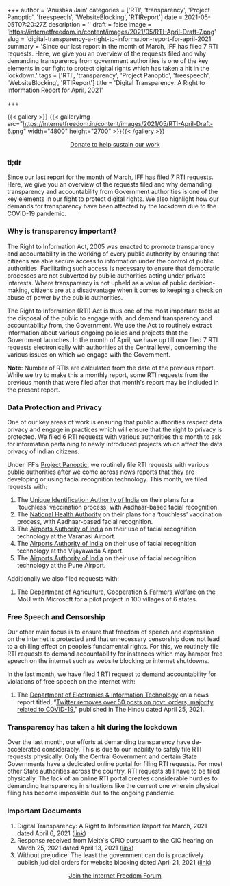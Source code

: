 +++
author = 'Anushka Jain'
categories = ['RTI', 'transparency', 'Project Panoptic', 'freespeech', 'WebsiteBlocking', 'RTIReport']
date = 2021-05-05T07:20:27Z
description = ''
draft = false
image = 'https://internetfreedom.in/content/images/2021/05/RTI-April-Draft-7.png'
slug = 'digital-transparency-a-right-to-information-report-for-april-2021'
summary = 'Since our last report in the month of March, IFF has filed 7 RTI requests. Here, we give you an overview of the requests filed and why demanding transparency from government authorities is one of the key elements in our fight to protect digital rights which has taken a hit in the lockdown.'
tags = ['RTI', 'transparency', 'Project Panoptic', 'freespeech', 'WebsiteBlocking', 'RTIReport']
title = 'Digital Transparency: A Right to Information Report for April, 2021'

+++


{{< gallery >}}
{{< galleryImg  src="https://internetfreedom.in/content/images/2021/05/RTI-April-Draft-6.png" width="4800" height="2700" >}}{{< /gallery >}}

<div style="text-align:center;">
    <a href="https://internetfreedom.in/donate/" class="button">Donate to help sustain our work</a>
</div>

### tl;dr

Since our last report for the month of March, IFF has filed 7 RTI requests. Here, we give you an overview of the requests filed and why demanding transparency and accountability from Government authorities is one of the key elements in our fight to protect digital rights. We also highlight how our demands for transparency have been affected by the lockdown due to the COVID-19 pandemic.



### Why is transparency important?

The Right to Information Act, 2005 was enacted to promote transparency and accountability in the working of every public authority by ensuring that citizens are able secure access to information under the control of public authorities. Facilitating such access is necessary to ensure that democratic processes are not subverted by public authorities acting under private interests. Where transparency is not upheld as a value of public decision-making, citizens are at a disadvantage when it comes to keeping a check on abuse of power by the public authorities.

The Right to Information (RTI) Act is thus one of the most important tools at the disposal of the public to engage with, and demand transparency and accountability from, the Government. We use the Act to routinely extract information about various ongoing policies and projects that the Government launches. In the month of April, we have up till now filed 7 RTI requests electronically with authorities at the Central level, concerning the various issues on which we engage with the Government.

**Note**: Number of RTIs are calculated from the date of the previous report. While we try to make this a monthly report, some RTI requests from the previous month that were filed after that month's report may be included in the present report.



### Data Protection and Privacy

One of our key areas of work is ensuring that public authorities respect data privacy and engage in practices which will ensure that the right to privacy is protected. We filed 6 RTI requests with various authorities this month to ask for information pertaining to newly introduced projects which affect the data privacy of Indian citizens.

Under IFF’s [Project Panoptic](https://panoptic.in/), we routinely file RTI requests with various public authorities after we come across news reports that they are developing or using facial recognition technology. This month, we filed requests with:

1. The [Unique Identification Authority of India](https://drive.google.com/file/d/1siteoWYtQ9taOAMQYHoB_mvkz6R3qvzn/view?usp=sharing) on their plans for a ‘touchless’ vaccination process, with Aadhaar-based facial recognition.
2. The [National Health Authority](https://drive.google.com/file/d/1WLU4Ax-6Do7BfhbJ4fgKP1989hcYKDQt/view?usp=sharing) on their plans for a ‘touchless’ vaccination process, with Aadhaar-based facial recognition.
3. The [Airports Authority of India](https://drive.google.com/file/d/19EgGYq_8ZMUR8DPxSWLjweD4b6aRHlRF/view?usp=sharing) on their use of facial recognition technology at the Varanasi Airport.
4. The [Airports Authority of India](https://drive.google.com/file/d/1dKg1bbsK1--zllkUVUfd2AEIGSgTYQRF/view?usp=sharing) on their use of facial recognition technology at the Vijayawada Airport.
5. The [Airports Authority of India](https://drive.google.com/file/d/1hnB0nJ5d6Zm4GlrKHXkHM5bz5tmQinQZ/view?usp=sharing) on their use of facial recognition technology at the Pune Airport.

Additionally we also filed requests with:

1. The [Department of Agriculture, Cooperation & Farmers Welfare](https://drive.google.com/file/d/15103pU9a30YVAzIfck0fsOP0uM02atiD/view?usp=sharing) on the MoU with Microsoft for a pilot project in 100 villages of 6 states.



### Free Speech and Censorship

Our other main focus is to ensure that freedom of speech and expression on the internet is protected and that unnecessary censorship does not lead to a chilling effect on people’s fundamental rights. For this, we routinely file RTI requests to demand accountability for instances which may hamper free speech on the internet such as website blocking or internet shutdowns.

In the last month, we have filed 1 RTI request to demand accountability for violations of free speech on the internet with:

1. The [Department of Electronics & Information Technology](https://drive.google.com/file/d/1tCY3biZDaqSQ1mTunthYx88X1RxhKo6R/view?usp=sharing) on a news report titled, “[Twitter removes over 50 posts on govt. orders; majority related to COVID-19](https://www.thehindu.com/news/national/twitter-removes-over-50-posts-on-govt-orders-majority-related-to-covid-19/article34404805.ece)," published in The Hindu dated April 25, 2021.



### Transparency has taken a hit during the lockdown

Over the last month, our efforts at demanding transparency have de-accelerated considerably. This is due to our inability to safely file RTI requests physically. Only the Central Government and certain State Governments have a dedicated online portal for filing RTI requests. For most other State authorities across the country, RTI requests still have to be filed physically. The lack of an online RTI portal creates considerable hurdles to demanding transparency in situations like the current one wherein physical filing has become impossible due to the ongoing pandemic.



### Important Documents

1. Digital Transparency: A Right to Information Report for March, 2021 dated April 6, 2021 ([link](https://internetfreedom.in/digital-transparency-a-right-to-information-report-for-march-2021/))
2. Response received from MeitY’s CPIO pursuant to the CIC hearing on March 25, 2021 dated April 13, 2021 ([link](https://twitter.com/internetfreedom/status/1385574459797434371))
3. Without prejudice: The least the government can do is proactively publish judicial orders for website blocking dated April 21, 2021 ([link](https://internetfreedom.in/website-blocking-orders-2021/))



<div style="text-align:center;">
    <a href="https://forum.internetfreedom.in/" class="button">Join the Internet Freedom Forum</a>
</div>





